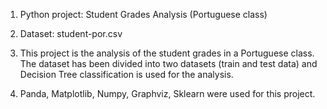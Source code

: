 1. Python project: Student Grades Analysis (Portuguese class)

2. Dataset: student-por.csv

3. This project is the analysis of the student grades in a Portuguese class. The dataset has been divided into two datasets (train and test data) and Decision Tree classification is used for the analysis.

4. Panda, Matplotlib, Numpy, Graphviz, Sklearn were used for this project.
